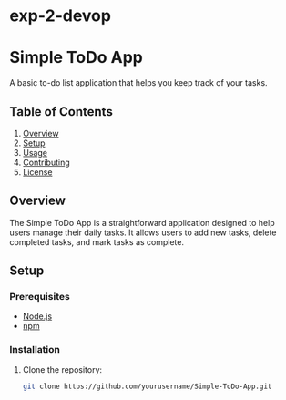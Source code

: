 # exp-2-devop
# Simple ToDo App

A basic to-do list application that helps you keep track of your tasks.

## Table of Contents

1. [Overview](#overview)
2. [Setup](#setup)
3. [Usage](#usage)
4. [Contributing](#contributing)
5. [License](#license)

## Overview

The Simple ToDo App is a straightforward application designed to help users manage their daily tasks. It allows users to add new tasks, delete completed tasks, and mark tasks as complete.

## Setup

### Prerequisites

- [Node.js](https://nodejs.org/)
- [npm](https://www.npmjs.com/)

### Installation

1. Clone the repository:
   ```bash
   git clone https://github.com/yourusername/Simple-ToDo-App.git
